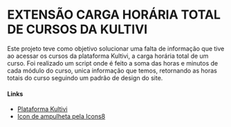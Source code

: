 # EXTENSÃO CARGA HORÁRIA TOTAL DE CURSOS DA __KULTIVI__

Este projeto teve como objetivo solucionar uma falta de informação que tive ao acessar os cursos da plataforma Kultivi, a carga horária total de um curso. Foi realizado um script onde é feito a soma das horas e minutos de cada módulo do curso, unica informação que temos, retornando as horas totais do curso seguindo um padrão de design do site.

#### Links
- [Plataforma Kultivi](https://kultivi.com/)
- [Icon de ampulheta pela Icons8](https://icons8.com/icon/15849/ampulheta)

